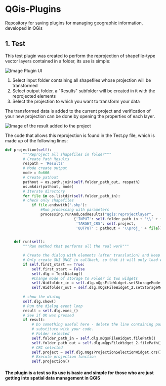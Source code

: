 # QGis-Plugins
Repository for saving plugins for managing geographic information, developed in QGis

## 1. Test
This test plugin was created to perform the reprojection of shapefile-type vector layers contained in a folder, its use is simple:

![Image Plugin UI](https://github.com/fernandezjavier480/GithubTest/blob/a6213e83f7c56a300ab755703ca6241a63162e50/1_Image.PNG)

1. Select input folder containing all shapefiles whose projection will be transformed
2. Select output folder, a "Results" subfolder will be created in it with the reprojected elements
3. Select the projection to which you want to transform your data

The transformed data is added to the current project and verification of your new projection can be done by opening the properties of each layer.

![Image of the result added to the project](https://github.com/fernandezjavier480/GithubTest/blob/3d25468701585c0e8d85b94d78367c1767dea496/2_Image.png)

The code that allows this reprojection is found in the Test.py file, which is made up of the following lines:

```python
def projection(self):
        """Reproject all shapefiles in folder"""
        # Create Path Results
        respath = 'Results'
        # Mode create output
        mode = 0o666
        # Create pathout
        pathout = os.path.join(self.folder_path_out, respath)
        os.mkdir(pathout, mode)
        # Iterate directory
        for file in os.listdir(self.folder_path_in):
        # check only shapefiles
            if file.endswith('.shp'):
                #Run processing with parameters
                processing.runAndLoadResults("qgis:reprojectlayer", 
                               {'INPUT': self.folder_path_in + '\\' + file,
                                'TARGET_CRS': self.project,
                                'OUTPUT' : pathout + '\\proj_' + file})

    
    def run(self):
        """Run method that performs all the real work"""

        # Create the dialog with elements (after translation) and keep reference
        # Only create GUI ONCE in callback, so that it will only load when the plugin is started
        if self.first_start == True:
            self.first_start = False
            self.dlg = TestDialog()
            #Change mode of storage to Folder in two widgets
            self.Widfolder_in = self.dlg.mQgsFileWidget.setStorageMode(1)
            self.Widfolder_out = self.dlg.mQgsFileWidget_2.setStorageMode(1)
            
        # show the dialog
        self.dlg.show()
        # Run the dialog event loop
        result = self.dlg.exec_()
        # See if OK was pressed
        if result:
            # Do something useful here - delete the line containing pass and
            # substitute with your code.
            # Folder selected 
            self.folder_path_in = self.dlg.mQgsFileWidget.filePath()
            self.folder_path_out = self.dlg.mQgsFileWidget_2.filePath()
            # CRC selected
            self.project = self.dlg.mQgsProjectionSelectionWidget.crs().authid()
            # Execute projection function 
            self.projection()
```
#### The plugin is a test so its use is basic and simple for those who are just getting into spatial data management in QGIS
